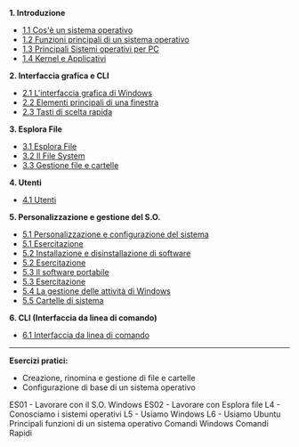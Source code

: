 **1. Introduzione**
- [1.1 Cos'è un sistema operativo](<1.1 Cos'è un sistema operativo.md>)  
- [1.2 Funzioni principali di un sistema operativo](<1.2 Funzioni principali di un sistema operativo.md>)
- [1.3 Principali Sistemi operativi per PC](<1.3 Principali Sistemi operativi per PC.md>)
- [1.4 Kernel e Applicativi](<1.4 Kernel e Applicativi.md>)

**2. Interfaccia grafica e CLI**
- [2.1 L'interfaccia grafica di Windows](<2.1 L'interfaccia grafica di Windows.md>)
- [2.2 Elementi principali di una finestra](<2.2 Elementi principali di una finestra.md>)
- [2.3 Tasti di scelta rapida](<2.3 Tasti di scelta rapida.md>)

**3. Esplora File**
- [3.1 Esplora File](<3.1 Esplora File.md>)
- [3.2 Il File System](<3.2 Il File System.md>)
- [3.3 Gestione file e cartelle](<3.3 Gestione file e cartelle.md>)

**4. Utenti**
- [4.1 Utenti](<4.1 Utenti.md>)

**5. Personalizzazione e gestione del S.O.**
- [5.1 Personalizzazione e configurazione del sistema](<1.9 Personalizzazione e configurazione del sistema.md>)  
- [5.1 Esercitazione](<5.1 esercitazione.md>)
- [5.2 Installazione e disinstallazione di software](<5.2 Installazione e disinstallazione di software.md>)  
- [5.2 Esercitazione](<5.2 Esercitazione.md>) 
- [5.3 Il software portabile](<5.3 Il software portabile.md>) 
- [5.3 Esercitazione](<5.3 Esercitazione.md>) 
- [5.4 La gestione delle attività di Windows](<1.5 La gestione delle attività di Windows.md>)
- [5.5 Cartelle di sistema](<5.5 Cartelle di sistema.md>)

**6. CLI (Interfaccia da linea di comando)**
- [6.1 Interfaccia da linea di comando](<2.3 interfaccia da linea di comando.md>)

--- 

**Esercizi pratici:**  
- Creazione, rinomina e gestione di file e cartelle  
- Configurazione di base di un sistema operativo  

ES01 - Lavorare con il S.O. Windows
ES02 - Lavorare con Esplora file
L4 - Conosciamo i sistemi operativi
L5 - Usiamo Windows
L6 - Usiamo Ubuntu
Principali funzioni di un sistema operativo
Comandi Windows 
Comandi Rapidi
